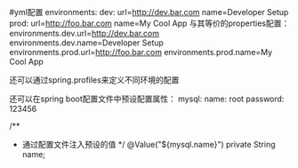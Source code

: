 

#yml配置
environments:
    dev:
        url=http://dev.bar.com
        name=Developer Setup
    prod:
        url=http://foo.bar.com
        name=My Cool App
与其等价的properties配置：
environments.dev.url=http://dev.bar.com
environments.dev.name=Developer Setup
environments.prod.url=http://foo.bar.com
environments.prod.name=My Cool App


还可以通过spring.profiles来定义不同环境的配置


还可以在spring boot配置文件中预设配置属性：
mysql:
    name: root
    password: 123456

/**
* 通过配置文件注入预设的值
*/
@Value("${mysql.name}")
private String name;






